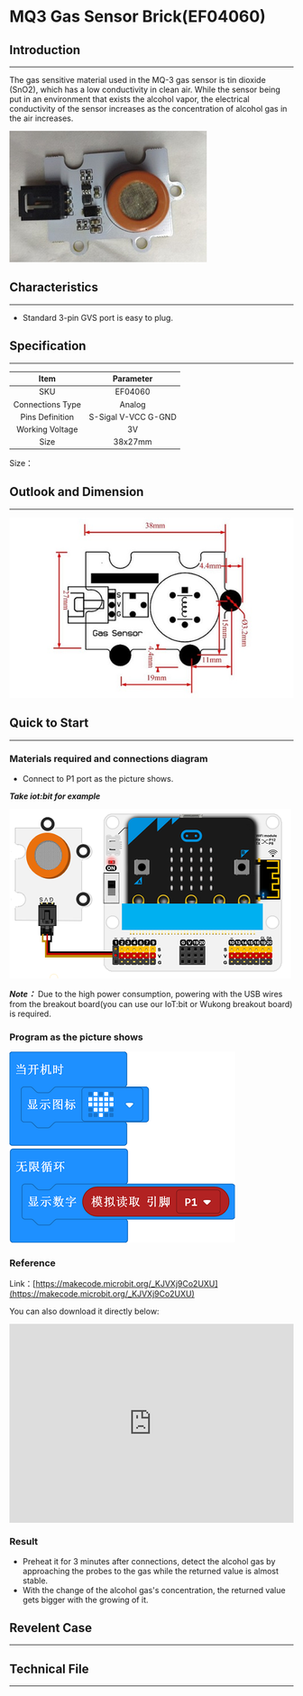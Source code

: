# MQ3 Gas Sensor Brick(EF04060)

## Introduction
---
The gas sensitive material used in the MQ-3 gas sensor is tin dioxide (SnO2), which has a low conductivity in clean air. While the sensor being put in an environment that exists the alcohol vapor, the electrical conductivity of the sensor increases as the concentration of alcohol gas in the air increases.

![](./images/04060_01.png)

## Characteristics
---
- Standard 3-pin GVS port is easy to plug. 

## Specification
---

Item | Parameter 
:-: | :-: 
SKU|EF04060
Connections Type|Analog
Pins Definition|S-Sigal V-VCC G-GND
Working Voltage|3V
Size|38x27mm

Size：

## Outlook and Dimension
---

![](./images/04060_02.png)

## Quick to Start
---

### Materials required and connections diagram 


- Connect to P1 port as the picture shows. 

***Take iot:bit for example***



![](./images/04060_03.png)


***Note：*** Due to the high power consumption, powering with the USB wires from the breakout board(you can use our IoT:bit or Wukong breakout board) is required. 


### Program as the picture shows 

![](./images/04060_04.png)


### Reference
Link：[https://makecode.microbit.org/_KJVXj9Co2UXU](https://makecode.microbit.org/_KJVXj9Co2UXU)

You can also download it directly below:

<div style="position:relative;height:0;padding-bottom:70%;overflow:hidden;"><iframe style="position:absolute;top:0;left:0;width:100%;height:100%;" src="https://makecode.microbit.org/#pub:_KJVXj9Co2UXU" frameborder="0" sandbox="allow-popups allow-forms allow-scripts allow-same-origin"></iframe></div>  


### Result
- Preheat it for 3 minutes after connections, detect the alcohol gas by approaching the probes to the gas while the returned value is almost stable.
- With the change of the alcohol gas's concentration, the returned value gets bigger with the growing of it.


## Revelent Case
---

## Technical File
---
